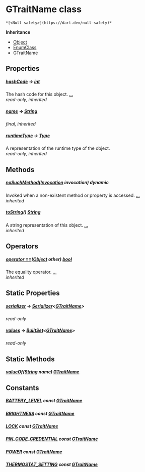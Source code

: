 


# GTraitName class






    *[<Null safety>](https://dart.dev/null-safety)*





**Inheritance**

- [Object](https://api.flutter.dev/flutter/dart-core/Object-class.html)
- [EnumClass](https://pub.dev/documentation/built_value/8.1.2/built_value/EnumClass-class.html)
- GTraitName







## Properties

##### [hashCode](https://api.flutter.dev/flutter/dart-core/Object/hashCode.html) &#8594; [int](https://api.flutter.dev/flutter/dart-core/int-class.html)



The hash code for this object. [...](https://api.flutter.dev/flutter/dart-core/Object/hashCode.html)  
_read-only, inherited_



##### [name](https://pub.dev/documentation/built_value/8.1.2/built_value/EnumClass/name.html) &#8594; [String](https://api.flutter.dev/flutter/dart-core/String-class.html)



   
_final, inherited_



##### [runtimeType](https://api.flutter.dev/flutter/dart-core/Object/runtimeType.html) &#8594; [Type](https://api.flutter.dev/flutter/dart-core/Type-class.html)



A representation of the runtime type of the object.   
_read-only, inherited_




## Methods

##### [noSuchMethod](https://api.flutter.dev/flutter/dart-core/Object/noSuchMethod.html)([Invocation](https://api.flutter.dev/flutter/dart-core/Invocation-class.html) invocation) dynamic



Invoked when a non-existent method or property is accessed. [...](https://api.flutter.dev/flutter/dart-core/Object/noSuchMethod.html)  
_inherited_



##### [toString](https://pub.dev/documentation/built_value/8.1.2/built_value/EnumClass/toString.html)() [String](https://api.flutter.dev/flutter/dart-core/String-class.html)



A string representation of this object. [...](https://pub.dev/documentation/built_value/8.1.2/built_value/EnumClass/toString.html)  
_inherited_




## Operators

##### [operator ==](https://api.flutter.dev/flutter/dart-core/Object/operator_equals.html)([Object](https://api.flutter.dev/flutter/dart-core/Object-class.html) other) [bool](https://api.flutter.dev/flutter/dart-core/bool-class.html)



The equality operator. [...](https://api.flutter.dev/flutter/dart-core/Object/operator_equals.html)  
_inherited_




## Static Properties

##### [serializer](../third_party_yonomi_graphql_schema_schema.docs.schema.gql/GTraitName/serializer.md) &#8594; [Serializer](https://pub.dev/documentation/built_value/8.1.2/serializer/Serializer-class.html)&lt;[GTraitName](../third_party_yonomi_graphql_schema_schema.docs.schema.gql/GTraitName-class.md)>



   
_read-only_



##### [values](../third_party_yonomi_graphql_schema_schema.docs.schema.gql/GTraitName/values.md) &#8594; [BuiltSet](https://pub.dev/documentation/built_collection/5.0.0/built_collection/BuiltSet-class.html)&lt;[GTraitName](../third_party_yonomi_graphql_schema_schema.docs.schema.gql/GTraitName-class.md)>



   
_read-only_




## Static Methods

##### [valueOf](../third_party_yonomi_graphql_schema_schema.docs.schema.gql/GTraitName/valueOf.md)([String](https://api.flutter.dev/flutter/dart-core/String-class.html) name) [GTraitName](../third_party_yonomi_graphql_schema_schema.docs.schema.gql/GTraitName-class.md)



   





## Constants

##### [BATTERY_LEVEL](../third_party_yonomi_graphql_schema_schema.docs.schema.gql/GTraitName/BATTERY_LEVEL-constant.md) const [GTraitName](../third_party_yonomi_graphql_schema_schema.docs.schema.gql/GTraitName-class.md)



   




##### [BRIGHTNESS](../third_party_yonomi_graphql_schema_schema.docs.schema.gql/GTraitName/BRIGHTNESS-constant.md) const [GTraitName](../third_party_yonomi_graphql_schema_schema.docs.schema.gql/GTraitName-class.md)



   




##### [LOCK](../third_party_yonomi_graphql_schema_schema.docs.schema.gql/GTraitName/LOCK-constant.md) const [GTraitName](../third_party_yonomi_graphql_schema_schema.docs.schema.gql/GTraitName-class.md)



   




##### [PIN_CODE_CREDENTIAL](../third_party_yonomi_graphql_schema_schema.docs.schema.gql/GTraitName/PIN_CODE_CREDENTIAL-constant.md) const [GTraitName](../third_party_yonomi_graphql_schema_schema.docs.schema.gql/GTraitName-class.md)



   




##### [POWER](../third_party_yonomi_graphql_schema_schema.docs.schema.gql/GTraitName/POWER-constant.md) const [GTraitName](../third_party_yonomi_graphql_schema_schema.docs.schema.gql/GTraitName-class.md)



   




##### [THERMOSTAT_SETTING](../third_party_yonomi_graphql_schema_schema.docs.schema.gql/GTraitName/THERMOSTAT_SETTING-constant.md) const [GTraitName](../third_party_yonomi_graphql_schema_schema.docs.schema.gql/GTraitName-class.md)



   









